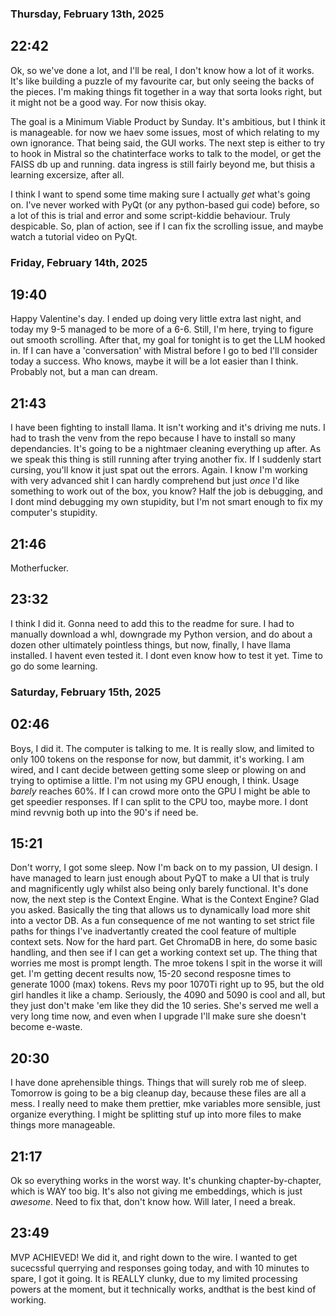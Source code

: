 ### Thursday, February 13th, 2025
## 22:42
Ok, so we've done a lot, and I'll be real, I don't know how a lot of it works. It's like building a puzzle of my favourite car, but only seeing the backs of the pieces. I'm making things fit together in a way that sorta looks right, but it might not be a good way. For now thisis okay.

The goal is a Minimum Viable Product by Sunday. It's ambitious, but I think it is manageable. for now we haev some issues, most of which relating to my own ignorance. That being said, the GUI works. The next step is either to try to hook in Mistral so the chatinterface works to talk to the model, or get the FAISS db up and running. data ingress is still fairly beyond me, but thisis a learning excersize, after all.

I think I want to spend some time making sure I actually *get* what's going on. I've never worked with PyQt (or any python-based gui code) before, so a lot of this is trial and error and some script-kiddie behaviour. Truly despicable. So, plan of action, see if I can fix the scrolling issue, and maybe watch a tutorial video on PyQt.


### Friday, February 14th, 2025
## 19:40
Happy Valentine's day. I ended up doing very little extra last night, and today my 9-5 managed to be more of a 6-6. Still, I'm here, trying to figure out smooth scrolling. After that, my goal for tonight is to get the LLM hooked in. If I can have a 'conversation' with  Mistral before I go to bed I'll consider today a success. Who knows, maybe it will be a lot easier than I think. Probably not, but a man can dream.

## 21:43
I have been fighting to install llama. It isn't working and it's driving me nuts. I had to trash the venv from the repo because I have to install so many dependancies. It's going to be a nightmaer cleaning everything up after. As we speak this thing is still running after trying another fix. If I suddenly start cursing, you'll know it just spat out the errors. Again. I know I'm working with very advanced shit I can hardly comprehend but just _once_ I'd like something to work out of the box, you know? Half the job is debugging, and I dont mind debugging my own stupidity, but I'm not smart enough to fix my computer's stupidity.

## 21:46
Motherfucker.

## 23:32
I think I did it. Gonna need to add this to the readme for sure. I had to manually download a whl, downgrade my Python version, and do about a dozen other ultimately pointless things, but now, finally, I have llama installed. I havent even tested it. I dont even know how to test it yet. Time to go do some learning.

### Saturday, February 15th, 2025
## 02:46
Boys, I did it. The computer is talking to me. It is really slow, and limited to only 100 tokens on the response for now, but dammit, it's working. I am wired, and I cant decide between getting some sleep or plowing on and trying to optimise a little. I'm not using my GPU enough, I think. Usage _barely_ reaches 60%. If I can crowd more onto the GPU I might be able to get speedier responses. If I can split to the CPU too, maybe more. I dont mind revvnig both up into the 90's if need be.

## 15:21
Don't worry, I got some sleep. Now I'm back on to my passion, UI design. I have managed to learn just enough about PyQT to make a UI that is truly and magnificently ugly whilst also being only barely functional. It's done now, the next step is the Context Engine. What is the Context Engine? Glad you asked. Basically the ting that allows us to dynamically load more shit into a vector DB. As a fun consequence of me not wanting to set strict file paths for things I've inadvertantly created the cool feature of multiple context sets. Now for the hard part. Get ChromaDB in here, do some basic handling, and then see if I can get a working context set up. The thing that worries me most is prompt length. The mroe tokens I spit in the worse it will get. I'm getting decent results now, 15-20 second resposne times to generate 1000 (max) tokens. Revs my poor 1070Ti right up to 95, but the old girl handles it like a champ. Seriously, the 4090 and 5090 is cool and all, but they just don't make 'em like they did the 10 series. She's served me well a very long time now, and even when I upgrade I'll make sure she doesn't become e-waste.

## 20:30
I have done aprehensible things. Things that will surely rob me of sleep. Tomorrow is going to be a big cleanup day, because these files are all a mess. I really need to make them prettier, mke variables more sensible, just organize everything. I might be splitting stuf up into more files to make things more manageable.

## 21:17
Ok so everything works in the worst way. It's chunking chapter-by-chapter, which is WAY too big. It's also not giving me embeddings, which is just _awesome_. Need to fix that, don't know how. Will later, I need a break.

## 23:49
MVP ACHIEVED! We did it, and right down to the wire. I wanted to get sucecssful querrying and responses going today, and with 10 minutes to spare, I got it going. It is REALLY clunky, due to my limited processing powers at the moment, but it technically works, andthat is the best kind of working. 